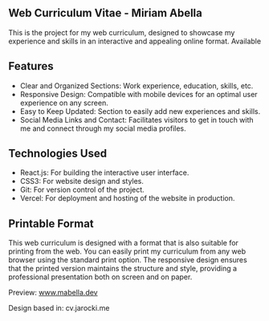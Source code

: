 ## Web Curriculum Vitae - Miriam Abella
This is the project for my web curriculum, designed to showcase my experience and skills in an interactive and appealing online format. Available 

## Features
- Clear and Organized Sections: Work experience, education, skills, etc.
- Responsive Design: Compatible with mobile devices for an optimal user experience on any screen.
- Easy to Keep Updated: Section to easily add new experiences and skills.
- Social Media Links and Contact: Facilitates visitors to get in touch with me and connect through my social media profiles.

## Technologies Used
- React.js: For building the interactive user interface.
- CSS3: For website design and styles.
- Git: For version control of the project.
- Vercel: For deployment and hosting of the website in production.

## Printable Format
This web curriculum is designed with a format that is also suitable for printing from the web. You can easily print my curriculum from any web browser using the standard print option. The responsive design ensures that the printed version maintains the structure and style, providing a professional presentation both on screen and on paper.

Preview:
www.mabella.dev

Design based in: cv.jarocki.me